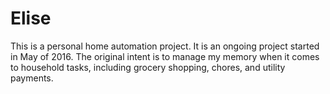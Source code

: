 # Elise
This is a personal home automation project. It is an ongoing project started in May of 2016. The original intent is to manage my memory when it comes to household tasks, including grocery shopping, chores, and utility payments.